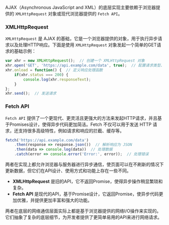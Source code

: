 AJAX（Asynchronous JavaScript and XML）的底层实现主要依赖于浏览器提供的 `XMLHttpRequest` 对象或现代浏览器提供的 `Fetch API`。

### XMLHttpRequest

`XMLHttpRequest` 是 AJAX 的基础，它是一个浏览器提供的对象，用于执行异步请求以及处理HTTP响应。下面是使用 `XMLHttpRequest` 对象发起一个简单的GET请求的基础示例：

```javascript
var xhr = new XMLHttpRequest();  // 创建一个 XMLHttpRequest 对象
xhr.open('GET', 'https://api.example.com/data', true);  // 配置请求类型、URL、是否异步
xhr.onload = function() {  // 定义响应处理函数
    if(xhr.status === 200) {
        console.log(xhr.responseText);
    }
};
xhr.send();  // 发送请求
```

### Fetch API

`Fetch API` 提供了一个更现代、更灵活且更强大的方法来发起HTTP请求，并且基于Promises设计，使得异步代码更加简洁。Fetch 不仅可以用于发送 HTTP 请求，还支持很多高级特性，例如请求和响应的拦截、缓存等。

```javascript
fetch('https://api.example.com/data')
    .then(response => response.json())  // 解析响应为 JSON
    .then(data => console.log(data))  // 处理数据
    .catch(error => console.error('Error:', error));  // 处理错误
```

两者在实现上都允许浏览器与服务器进行异步通信，使页面可以在不刷新的情况下更新数据，但它们在API设计、使用方式和功能上存在一些不同。

- **XMLHttpRequest** 是旧的API，它不返回Promise，使得异步操作稍显繁琐和复杂。
- **Fetch API** 是现代的API，基于Promise设计，它返回Promise，使异步代码更加优雅，并提供更加丰富和强大的功能。

两者在底层的网络通信层面实际上都是基于浏览器提供的网络I/O操作来实现的。它们抽象了复杂的底层细节，为开发者提供了更简单易用的API来进行网络请求。